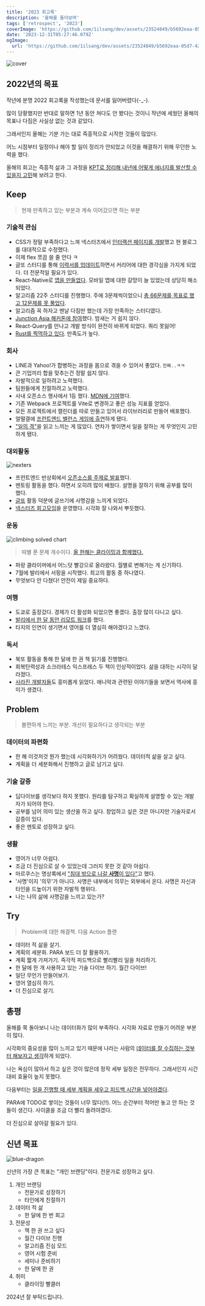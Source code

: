 ```yaml
---
title: '2023 회고록'
description: '올해를 돌아보며'
tags: ['retrospect', '2023']
coverImage: 'https://github.com/1ilsang/dev/assets/23524849/b5692eaa-05d7-428c-8356-ba04da3f4e3f'
date: '2023-12-31T05:27:46.079Z'
ogImage:
  url: 'https://github.com/1ilsang/dev/assets/23524849/b5692eaa-05d7-428c-8356-ba04da3f4e3f'
---
```


<img class="cover" alt="cover" src="https://github.com/1ilsang/dev/assets/23524849/b5692eaa-05d7-428c-8356-ba04da3f4e3f" alt="cover" />

## 2022년의 목표

작년에 분명 2022 회고록을 작성했는데 문서를 잃어버렸다(-\_-).

많이 당황했지만 반대로 말하면 1년 동안 쳐다도 안 봤다는 것이니 작년에 세웠던 올해의 목표나 다짐은 사실상 없는 것과 같았다.

그래서인지 올해는 기분 가는 대로 즉흥적으로 시작한 것들이 많았다.

어느 시점부터 일정이나 해야 할 일이 정리가 안되었고 이것을 해결하기 위해 무던한 노력을 했다.

올해의 회고는 즉흥적 삶과 그 과정을 <u>KPT로 정리해 내년에 어떻게 에너지를 발산할 수 있을지 고민</u>해 보려고 한다.

## Keep

> 현재 만족하고 있는 부분과 계속 이어갔으면 하는 부분

### 기술적 관심

- CSS가 정말 부족하다고 느껴 넥스터즈에서 [인터랙션 페이지를 개발](https://nexters.github.io/who-really-wants-to-play)했고 현 블로그를 대대적으로 수정했다.
- 이제 flex 쪼끔 쓸 줄 안다 ㅋ
- 글또 스터디를 통해 [이력서를 업데이트](https://1ilsang.dev/about)하면서 커리어에 대한 경각심을 가지게 되었다. 더 전문적일 필요가 있다.
- React-Native로 [앱을 만들었다](https://github.com/1ilsang/linkit). 모바일 앱에 대한 갈망이 늘 있었는데 상당히 해소되었다.
- 알고리즘 22주 스터디를 진행했다. 주에 3문제씩이었으니 [총 66문제를 목표로 했고 12문제를 못 풀었다](https://leetcode.com/1ilsang/).
- 알고리즘 꼭 하자고 맨날 다짐만 했는데 가장 만족하는 스터디였다.
- [Junction Asia 해커톤에 참여](https://github.com/junction-asia-2023/just-label)했다. 밤새는 거 쉽지 않다.
- React-Query를 만나고 개발 방식이 완전히 바뀌게 되었다. 쿼리 못잃어!
- [Rust를 찍먹하고 있다](https://github.com/1ilsang/rust-practice). 만족도가 높다.

### 회사

- LINE과 Yahoo!가 합병하는 과정을 몸으로 겪을 수 있어서 좋았다. `진짜..ㅋㅋ`
- 큰 기업끼리 합을 맞추는건 정말 쉽지 않다.
- 자발적으로 일하려고 노력했다.
- 팀원들에게 친절하려고 노력했다.
- 사내 오픈소스 행사에서 1등 했다. [MDN에 기여](https://github.com/mdn/translated-content/pulls?q=is%3Apr+is%3Aclosed+author%3A1ilsang)했다.
- 기존 Webpack 프로젝트를 Vite로 변경하고 좋은 성능 지표를 얻었다.
- 모든 프로젝트에서 캘린더를 따로 만들고 있어서 라이브러리로 만들어 배포했다.
- 얼떨결에 [프런트엔드 밸런스 게임에 출연](https://youtu.be/mjeW7BUaU1c?si=qLbnlQU56iSAk0dF)하게 됐다.
- ["일의 격"](https://1ilsang.dev/posts/book/quality-of-job)을 읽고 느끼는 게 많았다. 연차가 쌓이면서 일을 잘하는 게 무엇인지 고민하게 됐다.

### 대외활동

![nexters](https://github.com/1ilsang/dev/assets/23524849/2e80e8ab-b006-4557-b31c-ef09999ed350)

- 프런트엔드 반상회에서 [오픈소스를 주제로 발표](https://1ilsang.dev/posts/activity/geultto8-seminar)했다.
- 멘토링 활동을 했다. 하면서 오히려 많이 배웠다. 설명을 잘하기 위해 공부를 많이 했다.
- [글또](https://github.com/geultto/) 활동 덕분에 글쓰기에 사명감을 느끼게 되었다.
- [넥스터즈 회고모임](https://github.com/Nexters/retrospective?tab=readme-ov-file#-2023%EB%85%84-%ED%9A%8C%EA%B3%A0-)을 운영했다. 시각화 잘 나와서 뿌듯했다.

### 운동

![climbing solved chart](https://github.com/1ilsang/dev/assets/23524849/6732e1c3-cd28-4f23-ae20-0b40d791c91e)

> 띠별 푼 문제 개수이다. [올 한해는 클라이밍과 함께했다.](https://instagram.com/_chul.climb)

- 파랑 클라이머에서 어느덧 빨강으로 올라왔다. 월별로 변해가는 게 신기하다.
- 7월에 발리에서 서핑을 시작했다. 최고의 활동 중 하나였다.
- 무엇보다 안 다쳤다! 안전이 제일 중요하다.

### 여행

- 도쿄로 출장갔다. 경제가 더 활성화 되었으면 좋겠다. 출장 많이 다니고 싶다.
- [발리에서 한 달 동안 리모트 워크](https://1ilsang.dev/posts/activity/bali-remote)를 했다.
- 타지의 인연이 생기면서 영어를 더 열심히 해야겠다고 느꼈다.

### 독서

- 북또 활동을 통해 한 달에 한 권 책 읽기를 진행했다.
- 회복탄력성과 소크라테스 익스프레스 두 책이 인상적이었다. 삶을 대하는 시각이 달라졌다.
- [사라진 개발자들](https://1ilsang.dev/posts/book/proving-ground)도 흥미롭게 읽었다. 애니악과 관련된 이야기들을 보면서 역사에 흥미가 생겼다.

## Problem

> 불편하게 느끼는 부분. 개선이 필요하다고 생각되는 부분

### 데이터의 파편화

- 한 해 이것저것 뭔가 했는데 시각화하기가 어려웠다. 데이터적 삶을 살고 싶다.
- 계획을 더 세분화해서 진행하고 글로 남기고 싶다.

### 기술 갈증

- 딥다이브를 생각보다 하지 못했다. 원리를 탐구하고 확실하게 설명할 수 있는 개발자가 되어야 한다.
- 공부를 넘어 의미 있는 생산을 하고 싶다. 창업하고 싶은 것은 아니지만 기술자로서 갈증이 있다.
- 좋은 멘토로 성장하고 싶다.

### 생활

- 영어가 너무 아쉽다.
- 조금 더 진심으로 살 수 있었는데 그러지 못한 것 같아 아쉽다.
- 마르쿠스는 명상록에서 <u>"침대 밖으로 나갈 <b>사명</b>이 있다"</u>고 했다.
- '사명'이지 '의무'가 아니다. 사명은 내부에서 의무는 외부에서 온다. 사명은 자신과 타인을 드높이기 위한 자발적 행위다.
- 나는 나의 삶에 사명감을 느끼고 있는가?

## Try

> Problem에 대한 해결책. 다음 Action 플랜

- 데이터 적 삶을 살기.
- 계획의 세분화. PARA 보드 더 잘 활용하기.
- 계획 짧게 가져가기. 즉각적 피드백으로 빨리빨리 일을 처리하기.
- 한 달에 한 개 사용하고 있는 기술 다이브 하기. 월간 다이브!
- 일단 무언가 만들어보기.
- 영어 열심히 하기.
- 더 진심으로 살기.

## 총평

올해를 쭉 돌아보니 나는 데이터화가 많이 부족하다. 시각화 자료로 만들기 어려운 부분이 많다.

시각화의 중요성을 많이 느끼고 있기 때문에 나라는 사람의 <u>데이터를 잘 수집하는 것부터 해보자고 생각</u>하게 되었다.

나는 욕심이 많아서 하고 싶은 것이 많은데 정작 세부 일정은 전무하다. 그래서인지 시간 대비 효율이 높지 못했다.

다음부터는 <u>일을 진행할 때 세부 계획을 세우고 피드백 시간을 넣어야겠다</u>.

PARA에 TODO로 쌓이는 것들이 너무 많다(!!). 어느 순간부터 적어만 놓고 안 하는 것들이 생긴다. 사이클을 조금 더 빨리 돌려야겠다.

더 진심으로 살아갈 필요가 있다.

## 신년 목표

![blue-dragon](https://github.com/1ilsang/dev/assets/23524849/cfdf85c9-428d-4cd3-9db4-81beaf62b487)

신년의 가장 큰 목표는 "개인 브랜딩"이다. 전문가로 성장하고 싶다.

1. 개인 브랜딩
   - 전문가로 성장하기
   - 타인에게 친절하기
2. 데이터 적 삶
   - 한 달에 한 번 회고
3. 전문성
   - 책 한 권 쓰고 싶다
   - 월간 다이브 진행
   - 알고리즘 진심 모드
   - 영어 시험 준비
   - 세미나 준비하기
   - 한 달에 한 권
4. 취미
   - 클라이밍 빨클러

2024년 잘 부탁드립니다.
